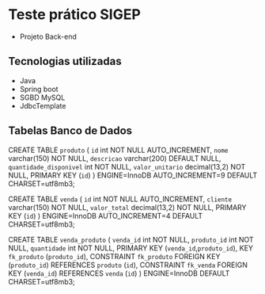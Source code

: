 # Teste prático SIGEP

- Projeto Back-end

## Tecnologias utilizadas

- Java
- Spring boot
- SGBD MySQL
- JdbcTemplate
  
## Tabelas Banco de Dados

CREATE TABLE `produto` (
  `id` int NOT NULL AUTO_INCREMENT,
  `nome` varchar(150) NOT NULL,
  `descricao` varchar(200) DEFAULT NULL,
  `quantidade_disponivel` int NOT NULL,
  `valor_unitario` decimal(13,2) NOT NULL,
  PRIMARY KEY (`id`)
) ENGINE=InnoDB AUTO_INCREMENT=9 DEFAULT CHARSET=utf8mb3;


CREATE TABLE `venda` (
  `id` int NOT NULL AUTO_INCREMENT,
  `cliente` varchar(150) NOT NULL,
  `valor_total` decimal(13,2) NOT NULL,
  PRIMARY KEY (`id`)
) ENGINE=InnoDB AUTO_INCREMENT=4 DEFAULT CHARSET=utf8mb3;


CREATE TABLE `venda_produto` (
  `venda_id` int NOT NULL,
  `produto_id` int NOT NULL,
  `quantidade` int NOT NULL,
  PRIMARY KEY (`venda_id`,`produto_id`),
  KEY `fk_produto` (`produto_id`),
  CONSTRAINT `fk_produto` FOREIGN KEY (`produto_id`) REFERENCES `produto` (`id`),
  CONSTRAINT `fk_venda` FOREIGN KEY (`venda_id`) REFERENCES `venda` (`id`)
) ENGINE=InnoDB DEFAULT CHARSET=utf8mb3;



